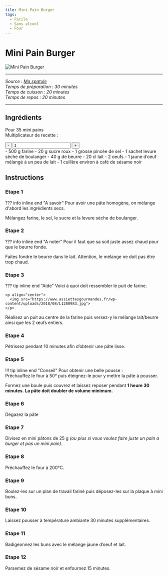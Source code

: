 ```yaml
---
tile: Mini Pain Burger
tags:
  - Facile
  - Sans alcool
  - Four
---
```


# Mini Pain Burger

![Mini Pain Burger](https://media.traiteur.carrefour.fr/media/catalog/product/cache/1/image/9df78eab33525d08d6e5fb8d27136e95/b/u/burger_carrefour_traiteur.jpg)

***
*Source : [Ma spatule](https://www.maspatule.com/blog/2023/01/22/recette-mini-burger-aperitif/?srsltid=AfmBOorJ8IYK3CLqnHdP9CopSvKhBCUiwvt3l4yNTRsJQscbFLBjH8W3)* <br>
*Temps de préparation : 30 minutes* <br>
*Temps de cuisson : 20  minutes* <br>
*Temps de repos  : 20  minutes*
***

## Ingrédients

Pour 35 mini pains <br>
Multiplicateur de recette : 
<div class="people-adjustment">
  <button class="adjust-button minus">-</button>
  <input type="number" id="num-people" value="1" min="1">
  <button class="adjust-button plus">+</button>
</div>

<div class="grid cards" markdown>
- <span class="ingredient" data-base-quantity="500" data-unit="">500</span> g farine
- <span class="ingredient" data-base-quantity="20" data-unit="">20</span> g sucre roux
- <span class="ingredient" data-base-quantity="1" data-unit="">1</span> grosse pincée de sel
- <span class="ingredient" data-base-quantity="1" data-unit="">1</span> sachet levure sèche de boulanger
- <span class="ingredient" data-base-quantity="40" data-unit="">40</span> g de beurre
- <span class="ingredient" data-base-quantity="20" data-unit="">20</span> cl lait
- <span class="ingredient" data-base-quantity="2" data-unit="">2</span> oeufs
- <span class="ingredient" data-base-quantity="1" data-unit="">1</span> jaune d’oeuf mélangé à un peu de lait
- <span class="ingredient" data-base-quantity="1" data-unit="">1</span> cuillère environ à café de sésame noir
</div>

## Instructions

### Etape 1
??? info inline end "A savoir"
    Pour avoir une pâte homogène, on mélange d'abord les ingrédients secs.

Mélangez farine, le sel, le sucre et la levure sèche de boulanger.

### Etape 2
??? info inline end "A noter"
    Pour il faut que sa soit juste assez chaud pour que le beurre fonde.

Faites fondre le beurre dans le lait. Attention, le mélange ne doit pas être trop chaud.

### Etape 3
??? tip inline end "Aide"
    Voici à quoi doit ressembler le puit de farine.

    <p align="center">
      <img src="https://www.assiettesgourmandes.fr/wp-content/uploads/2018/08/L1280983.jpg">
    </p>

Réalisez un puit au centre de la farine puis versez-y le mélange lait/beurre ainsi que les 2 œufs entiers.

### Etape 4
Pétrissez pendant 10 minutes afin d’obtenir une pâte lisse.

### Etape 5
!!! tip inline end "Conseil"
    Pour obtenir une belle pousse : <br>
    Préchauffez le four à 50° puis éteignez-le pour y mettre la pâte à pousser.

Formez une boule puis couvrez et laissez reposer pendant **1 heure 30 minutes**. 
**La pâte doit doubler de volume minimum.**

### Etape 6
Dégazez la pâte

### Etape 7
Divisez en mini pâtons de 25 g *(ou plus si vous voulez faire juste un pain a burger et pas un mini pain)*. 

### Etape 8
Préchauffez le four à 200°C.

### Etape 9
Boulez-les sur un plan de travail fariné puis déposez-les sur la plaque à mini buns.

### Etape 10
Laissez pousser à température ambiante 30 minutes supplémentaires.

### Etape 11
Badigeonnez les buns avec le mélange jaune d’oeuf et lait.

### Etape 12
Parsemez de sésame noir et enfournez 15 minutes.